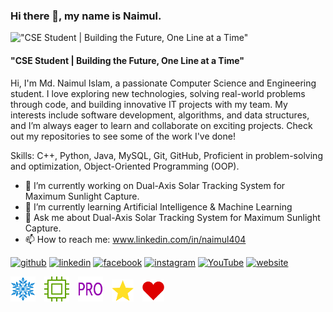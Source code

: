 ### Hi there 👋, my name is Naimul.

!["CSE Student | Building the Future, One Line at a Time"](https://scontent.fdac1-2.fna.fbcdn.net/v/t39.30808-1/442492247_122188995932011524_4124044343386562699_n.jpg?stp=c2.16.184.184a_dst-jpg_p200x200&_nc_cat=108&ccb=1-7&_nc_sid=0ecb9b&_nc_eui2=AeE0BquDxaTUusQtfa-mWwaSgA-DGaMjJjuAD4MZoyMmOxl2MKkUVbflo9DBhPYTuJ2SDJo-gDjCTXDRvVmSjJEI&_nc_ohc=3Ps0BGqPWuYQ7kNvgGLhs_U&_nc_ht=scontent.fdac1-2.fna&_nc_gid=AL-Q_KPotIFyXUgeTmt9zmL&oh=00_AYCWlaHXLcjZK-FPTv1Z-Txg4AHzXQJI244Kl9TltrD77g&oe=670E19F9)

#### "CSE Student | Building the Future, One Line at a Time"

Hi, I'm Md. Naimul Islam, a passionate Computer Science and Engineering student. I love exploring new technologies, solving real-world problems through code, and building innovative IT projects with my team. My interests include software development, algorithms, and data structures, and I’m always eager to learn and collaborate on exciting projects. Check out my repositories to see some of the work I've done!

Skills: C++, Python, Java, MySQL, Git, GitHub, Proficient in problem-solving and optimization, Object-Oriented Programming (OOP).

- 🔭 I’m currently working on Dual-Axis Solar Tracking System for Maximum Sunlight Capture. 
- 🌱 I’m currently learning Artificial Intelligence & Machine Learning 
- 💬 Ask me about Dual-Axis Solar Tracking System for Maximum Sunlight Capture. 
- 📫 How to reach me: www.linkedin.com/in/naimul404 


[<img src='https://cdn.jsdelivr.net/npm/simple-icons@3.0.1/icons/github.svg' alt='github' height='40'>](https://github.com/mdnaimul404)  [<img src='https://cdn.jsdelivr.net/npm/simple-icons@3.0.1/icons/linkedin.svg' alt='linkedin' height='40'>](https://www.linkedin.com/in/naimul404/)  [<img src='https://cdn.jsdelivr.net/npm/simple-icons@3.0.1/icons/facebook.svg' alt='facebook' height='40'>](https://www.facebook.com/mdnaimul404/)  [<img src='https://cdn.jsdelivr.net/npm/simple-icons@3.0.1/icons/instagram.svg' alt='instagram' height='40'>](https://www.instagram.com/@naimul_404/)  [<img src='https://cdn.jsdelivr.net/npm/simple-icons@3.0.1/icons/youtube.svg' alt='YouTube' height='40'>](https://www.youtube.com/channel/naimulislam_404)  [<img src='https://cdn.jsdelivr.net/npm/simple-icons@3.0.1/icons/icloud.svg' alt='website' height='40'>](https://sites.google.com/view/naimul404)  

<a href='https://archiveprogram.github.com/'><img src='https://raw.githubusercontent.com/acervenky/animated-github-badges/master/assets/acbadge.gif' width='40' height='40'></a> <a href='https://docs.github.com/en/developers'><img src='https://raw.githubusercontent.com/acervenky/animated-github-badges/master/assets/devbadge.gif' width='40' height='40'></a> <a href='https://github.com/pricing'><img src='https://raw.githubusercontent.com/acervenky/animated-github-badges/master/assets/pro.gif' width='40' height='40'></a> <a href='https://stars.github.com/'><img src='https://raw.githubusercontent.com/acervenky/animated-github-badges/master/assets/starbadge.gif' width='35' height='35'></a> <a href='https://docs.github.com/en/github/supporting-the-open-source-community-with-github-sponsors'><img src='https://raw.githubusercontent.com/acervenky/animated-github-badges/master/assets/sponsorbadge.gif' width='35' height='35'></a>
